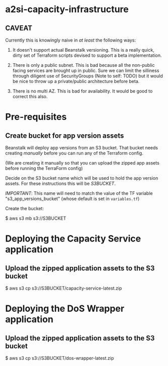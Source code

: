 # a2si-capacity-infrastructure

## CAVEAT

Currently this is knowingly naive in _at least_ the following ways:

  1. It doesn't support actual Beanstalk versioning. This is a really quick,
     dirty set of Terraform scripts devised to support a beta implementation.

  2. There is only a public subnet. This is bad because all the non-public facing
     services are brought up in public. Sure we can limit the silliness through
     diligent use of SecurityGroups (Note to self: TODO) but it would be nice to
     throw up a private/public architecture before beta.

  3. There is no multi AZ. This is bad for availability. It would be good to correct
     this also.

# Pre-requisites

## Create bucket for app version assets

Beanstalk will deploy app versions from an S3 bucket. That bucket needs
creating _manually_ before you can run any of the Terraform config.

(We are creating it manually so that you can upload the zipped app assets before
running the TerraForm config)

Decide on the S3 bucket name which will be used to hold the app version assets.
For these instructions this will be _S3BUCKET_.

*IMPORTANT*: This name will need to match the value of the TF variable "s3_app_versions_bucket"
(whose default is set in `variables.tf`)

Create the bucket:

  $ aws s3 mb s3://S3BUCKET

# Deploying the Capacity Service application

## Upload the zipped application assets to the S3 bucket

  $ aws s3 cp <location of zip file> s3://S3BUCKET/capacity-service-latest.zip

# Deploying the DoS Wrapper application

## Upload the zipped application assets to the S3 bucket

  $ aws s3 cp <location of zip file> s3://S3BUCKET/dos-wrapper-latest.zip
